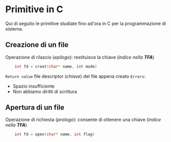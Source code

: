 # **Primitive in C**
Qui di seguito le primitive studiate fino ad'ora in C per la programmazione di sistema.


## Creazione di un file
Operazione di rilascio (_epilogo_): restituisce la chiave (_indice nella **TFA**_)
```c
    int fd = creat(char* name, int mode)
```
`Return value` file descriptor (_chiave_) del file appena creato
`Errors`:
* Spazio insufficiente
* Non abbiamo diritti di scrittura
 
 

## Apertura di un file
Operazione di richiesta (_prologo_): consente di ottenere una chiave (_indice nella **TFA**_)
```c
    int fd = open(char* name, int flag)
```
